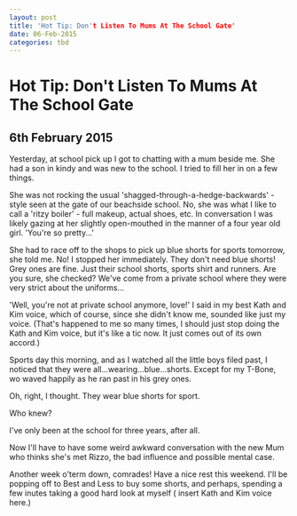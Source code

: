 ```yaml
---
layout: post
title: 'Hot Tip: Don't Listen To Mums At The School Gate'
date: 06-Feb-2015
categories: tbd
---
```


# Hot Tip: Don't Listen To Mums At The School Gate

## 6th February 2015

Yesterday,   at school pick up I got to chatting with a mum beside me. She had a son in kindy and was new to the school. I tried to fill her in on a few things.

She was not rocking the usual 'shagged-through-a-hedge-backwards' - style seen at the gate of our beachside school. No,   she was what I like to call a 'ritzy boiler' - full makeup,   actual shoes, etc. In conversation I was likely gazing at her slightly open-mouthed in the manner of a four year old girl. 'You're so pretty...'

She had to race off to the shops to pick up blue shorts for sports tomorrow, she told me. No! I stopped her immediately. They don't need blue shorts! Grey ones are fine. Just their school shorts, sports shirt and runners. Are you sure, she checked? We've come from a private school where they were very strict about the uniforms...

'Well, you're not at private school anymore, love!' I said in my best Kath and Kim voice, which of course, since she didn't know me, sounded like just my voice. (That's happened to me so many times, I should just stop doing the Kath and Kim voice, but it's like a tic now. It just comes out of its own accord.)

Sports day this morning, and as I watched all the little boys filed past, I noticed that they were all...wearing...blue...shorts. Except for my T-Bone, wo waved happily as he ran past in his grey ones.

Oh, right, I thought. They wear blue shorts for sport.

Who knew?

I've only been at the school for three years, after all.

Now I'll have to have some weird awkward conversation with the new Mum who thinks she's met Rizzo, the bad influence and possible mental case.

Another week o'term down, comrades! Have a nice rest this weekend. I'll be popping off to Best and Less to buy some shorts, and perhaps, spending a few inutes taking a good hard look at myself ( insert Kath and Kim voice here.)
